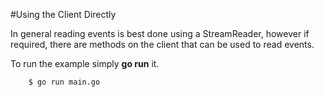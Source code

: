 #Using the Client Directly

In general reading events is best done using a StreamReader, however if required, there are 
methods on the client that can be used to read events.

To run the example simply **go run** it.

```
    $ go run main.go
```